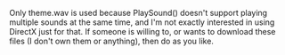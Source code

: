 Only theme.wav is used because PlaySound() doesn't support playing multiple sounds at the same time, and I'm not exactly interested in using DirectX just for that. If someone is willing to, or wants to download these files (I don't own them or anything), then do as you like.